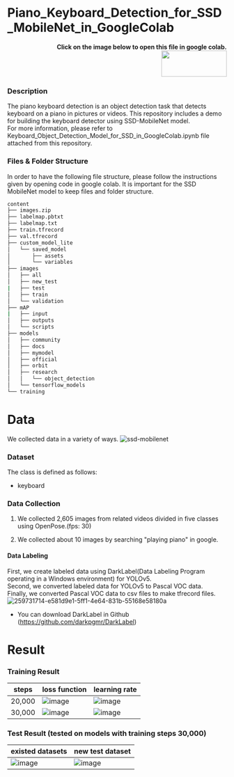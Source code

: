 # Piano_Keyboard_Detection_for_SSD_MobileNet_in_GoogleColab
<p align="right">
  <b>Click on the image below to open this file in google colab.</b><br>
  <a href="https://colab.research.google.com/gist/dalabdgw/019955b172571a75a1d95269fa5abe54/keyboard_object_detection_model_for_ssd_in_googlecolab.ipynb"><img src="https://github.com/dalabdgw/Piano_Keyboard_Detection/assets/135303032/559ed90c-8aec-47af-a5a7-1f7d56a5fc2f" width="150" height="60"></a>
</p>

### Description
The piano keyboard detection is an object detection task that detects keyboard on a piano in pictures or videos. This repository includes a demo for building the keyboard detector using SSD-MobileNet model.<br>
For more information, please refer to Keyboard_Object_Detection_Model_for_SSD_in_GoogleColab.ipynb file attached from this repository.

### Files & Folder Structure
In order to have the following file structure, please follow the instructions given by opening code in google colab.
It is important for the SSD MobileNet model to keep files and folder structure.
```bash
content
├── images.zip
├── labelmap.pbtxt
├── labelmap.txt
├── train.tfrecord
├── val.tfrecord
├── custom_model_lite
│   └── saved_model
│       ├── assets
│       └── variables
├── images
│   ├── all
│   ├── new_test
|   ├── test
│   ├── train
│   └── validation
├── mAP
|   ├── input
│   ├── outputs
│   └── scripts
├── models
│   ├── community
│   ├── docs
│   ├── mymodel
│   ├── official
│   ├── orbit
│   ├── research
│   │   └── object_detection
│   └── tensorflow_models
└── training
```

# Data
We collected data in a variety of ways.
![ssd-mobilenet](https://github.com/dalabdgw/Piano_Keyboard_Detection/assets/135303032/8ee67d80-1424-45cd-b142-d7ceaee5b29f)

### Dataset
The class is defined as follows:
- keyboard

### Data Collection
1. We collected 2,605 images from related videos divided in five classes using OpenPose.(fps: 30)

2. We collected about 10 images by searching "playing piano" in google.

#### Data Labeling
First, we create labeled data using DarkLabel(Data Labeling Program operating in a Windows environment) for YOLOv5.<br>
Second, we converted labeled data for YOLOv5 to Pascal VOC data.<br>
Finally, we converted Pascal VOC data to csv files to make tfrecord files.
![259731714-e581d9e1-5ff1-4e64-831b-55168e58180a](https://github.com/dalabdgw/Piano_Keyboard_Detection/assets/135303032/c0b45a18-842d-40b6-ab7b-ef87a1c718b7)
* You can download DarkLabel in Github (https://github.com/darkpgmr/DarkLabel)


# Result
### Training Result

|steps|loss function|learning rate|
|---|---|---|
|20,000|![image](https://github.com/dalabdgw/Piano_Keyboard_Detection/assets/135303032/ee43dc33-d673-4256-ad93-a155989cf22e)|![image](https://github.com/dalabdgw/Piano_Keyboard_Detection/assets/135303032/c81508a1-c959-45d7-b4a1-c9cb4f4e2dae)|
|30,000|![image](https://github.com/dalabdgw/Piano_Keyboard_Detection/assets/135303032/84db9aec-3935-4b40-b455-6ff9435b1ea5)|![image](https://github.com/dalabdgw/Piano_Keyboard_Detection/assets/135303032/bf929068-6fa3-4150-9943-334791e26f2e)|


### Test Result (tested on models with training steps 30,000)

|existed datasets|new test dataset|
|---|---|
|![image](https://github.com/dalabdgw/Piano_Keyboard_Detection/assets/135303032/07dbe973-d327-4801-89c8-4c3b4fbde5d6)|![image](https://github.com/dalabdgw/Piano_Keyboard_Detection/assets/135303032/b188755b-36da-4e93-b011-492e7cd2900f)|
